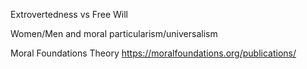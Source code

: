 


Extrovertedness vs Free Will

Women/Men and moral particularism/universalism

Moral Foundations Theory
https://moralfoundations.org/publications/




